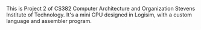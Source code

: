This is Project 2 of CS382 Computer Architecture and Organization Stevens Institute of Technology. It's a mini CPU designed in Logisim, with a custom language and assembler program.
